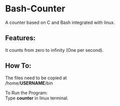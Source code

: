 # Bash-Counter
A counter based on C and Bash integrated with linux.

<h2>Features:</h2>
It counts from zero to infinity (One per second).

<h2>How To:</h2>
The files need to be copied at <br>
/home/<b>USERNAME</b>/bin

To Run the Program:<br>
Type <b>counter</b> in linux terminal.
